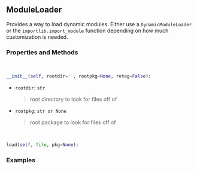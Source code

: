 ## <a id="McUtils.McUtils.Extensions.ModuleLoader.ModuleLoader">ModuleLoader</a>
Provides a way to load dynamic modules.
Either use a `DynamicModuleLoader` or the `importlib.import_module` function
depending on how much customization is needed.

### Properties and Methods
<a id="McUtils.McUtils.Extensions.ModuleLoader.ModuleLoader.__init__" class="docs-object-method">&nbsp;</a>
```python
__init__(self, rootdir='', rootpkg=None, retag=False): 
```

- `rootdir`: `str`
    >root directory to look for files off of
- `rootpkg`: `str or None`
    >root package to look for files off of

<a id="McUtils.McUtils.Extensions.ModuleLoader.ModuleLoader.load" class="docs-object-method">&nbsp;</a>
```python
load(self, file, pkg=None): 
```

### Examples
